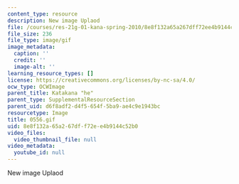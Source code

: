 ```yaml
---
content_type: resource
description: New image Uplaod
file: /courses/res-21g-01-kana-spring-2010/8e8f132a65a267dff72ee4b9144c52b0_0556.gif
file_size: 236
file_type: image/gif
image_metadata:
  caption: ''
  credit: ''
  image-alt: ''
learning_resource_types: []
license: https://creativecommons.org/licenses/by-nc-sa/4.0/
ocw_type: OCWImage
parent_title: Katakana "he"
parent_type: SupplementalResourceSection
parent_uid: d6f8adf2-d4f5-654f-5ba9-ae4c9e1943bc
resourcetype: Image
title: 0556.gif
uid: 8e8f132a-65a2-67df-f72e-e4b9144c52b0
video_files:
  video_thumbnail_file: null
video_metadata:
  youtube_id: null
---
```

New image Uplaod
